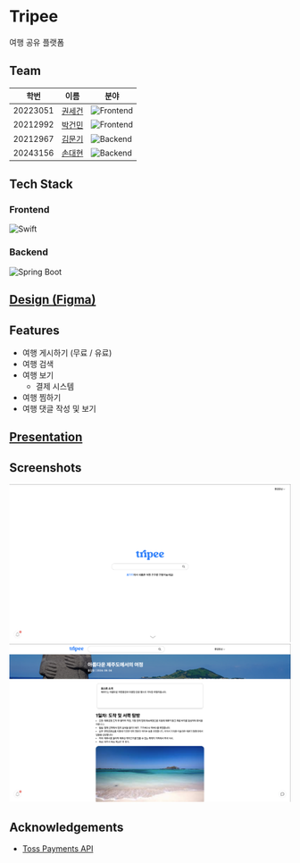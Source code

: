 # Tripee

여행 공유 플랫폼


## Team

| 학번       | 이름                                       | 분야                                                                                                            |
|----------|------------------------------------------|---------------------------------------------------------------------------------------------------------------|
| 20223051 | [권세건](https://github.com/honeybugs)      | ![Frontend](https://img.shields.io/badge/Frontend-f1413d.svg?style=for-the-badge&logo=svelte&logoColor=white) |
| 20212992 | [박건민](https://github.com/pkm021118)      | ![Frontend](https://img.shields.io/badge/Frontend-f1413d.svg?style=for-the-badge&logo=svelte&logoColor=white) |
| 20212967 | [김문기](https://github.com/Kimmoongi0320/) | ![Backend](https://img.shields.io/badge/Backend-6DB33F.svg?style=for-the-badge&logo=spring&logoColor=white)   |
| 20243156 | [손대현](https://github.com/son-daehyeon)   | ![Backend](https://img.shields.io/badge/Backend-6DB33F.svg?style=for-the-badge&logo=spring&logoColor=white)   |


## Tech Stack

### Frontend

![Swift](https://img.shields.io/badge/Svelte-FF3E00.svg?style=for-the-badge&logo=svelte&logoColor=white)

### Backend

![Spring Boot](https://img.shields.io/badge/Spring%20Boot-6DB33F.svg?style=for-the-badge&logo=springboot&logoColor=white)


## [Design (Figma)](https://www.figma.com/design/Bxke3mPYFjN7D2HG906arH/tripee?node-id=18-83&t=BjPfJw7ZGMU7jXUb-0)


## Features

- 여행 게시하기 (무료 / 유료)
- 여행 검색
- 여행 보기
  - 결제 시스템
- 여행 찜하기
- 여행 댓글 작성 및 보기


## [Presentation](/presentation/README.md)


## Screenshots

![Demo1](./demo1.png)
![Demo2](./demo2.png)


## Acknowledgements

- [Toss Payments API](https://docs.tosspayments.com/reference)
